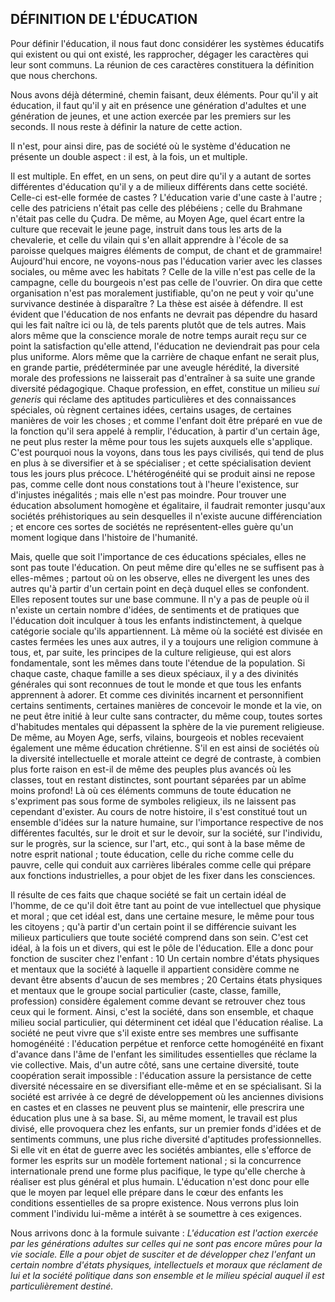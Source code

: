 
## DÉFINITION DE L'ÉDUCATION

Pour définir l'éducation, il nous faut donc considérer les systèmes éducatifs qui existent ou qui ont existé, les rapprocher, dégager les caractères qui leur sont communs. La réunion de ces caractères constituera la définition que nous cherchons.

Nous avons déjà déterminé, chemin faisant, deux éléments. Pour qu'il y ait éducation, il faut qu'il y ait en présence une génération d'adultes et une génération de jeunes, et une action exercée par les premiers sur les seconds. Il nous reste à définir la nature de cette action.

Il n'est, pour ainsi dire, pas de société où le système d'éducation ne présente un double aspect : il est, à la fois, un et multiple.

Il est multiple. En effet, en un sens, on peut dire qu'il y a autant de sortes différentes d'éducation qu'il y a de milieux différents dans cette société. Celle-ci est-elle formée de castes ? L'éducation varie d'une caste à l'autre ; celle des patriciens n'était pas celle des plébéiens ; celle du Brahmane n'était pas celle du Çudra. De même, au Moyen Age, quel écart entre la culture que recevait le jeune page, instruit dans tous les arts de la chevalerie, et celle du vilain qui s'en allait apprendre à l'école de sa paroisse quelques maigres éléments de comput, de chant et de grammaire! Aujourd'hui encore, ne voyons-nous pas l'éducation varier avec les classes sociales, ou même avec les habitats ? Celle de la ville n'est pas celle de la campagne, celle du bourgeois n'est pas celle de l'ouvrier. On dira que cette organisation n'est pas moralement justifiable, qu'on ne peut y voir qu'une survivance destinée à disparaître ? La thèse est aisée à défendre. Il est évident que l'éducation de nos enfants ne devrait pas dépendre du hasard qui les fait naître ici ou là, de tels parents plutôt que de tels autres. Mais alors même que la conscience morale de notre temps aurait reçu sur ce point la satisfaction qu'elle attend, l'éducation ne deviendrait pas pour cela plus uniforme. Alors même que la carrière de chaque enfant ne serait plus, en grande partie, prédéterminée par une aveugle hérédité, la diversité morale des professions ne laisserait pas d'entraîner à sa suite une grande diversité pédagogique. Chaque profession, en effet, constitue un milieu *sui generis* qui réclame des aptitudes particulières et des connaissances spéciales, où règnent certaines idées, certains usages, de certaines manières de voir les choses ; et comme l'enfant doit être préparé en vue de la fonction qu'il sera appelé à remplir, l'éducation, à partir d'un certain âge, ne peut plus rester la même pour tous les sujets auxquels elle s'applique. C'est pourquoi nous la voyons, dans tous les pays civilisés, qui tend de plus en plus à se diversifier et à se spécialiser ; et cette spécialisation devient tous les jours plus précoce. L'hétérogénéité qui se produit ainsi ne repose pas, comme celle dont nous constations tout à l'heure l'existence, sur d'injustes inégalités ; mais elle n'est pas moindre. Pour trouver une éducation absolument homogène et égalitaire, il faudrait remonter jusqu'aux sociétés préhistoriques au sein desquelles il n'existe aucune différenciation ; et encore ces sortes de sociétés ne représentent-elles guère qu'un moment logique dans l'histoire de l'humanité.

Mais, quelle que soit l'importance de ces éducations spéciales, elles ne sont pas toute l'éducation. On peut même dire qu'elles ne se suffisent pas à elles-mêmes ; partout où on les observe, elles ne divergent les unes des autres qu'à partir d'un certain point en deçà duquel elles se confondent. Elles reposent toutes sur une base commune. Il n'y a pas de peuple où il n'existe un certain nombre d'idées, de sentiments et de pratiques que l'éducation doit inculquer à tous les enfants indistinctement, à quelque catégorie sociale qu'ils appartiennent. Là même où la société est divisée en castes fermées les unes aux autres, il y a toujours une religion commune à tous, et, par suite, les principes de la culture religieuse, qui est alors fondamentale, sont les mêmes dans toute l'étendue de la population. Si chaque caste, chaque famille a ses dieux spéciaux, il y a des divinités générales qui sont reconnues de tout le monde et que tous les enfants apprennent à adorer. Et comme ces divinités incarnent et personnifient certains sentiments, certaines manières de concevoir le monde et la vie, on ne peut être initié à leur culte sans contracter, du même coup, toutes sortes d'habitudes mentales qui dépassent la sphère de la vie purement religieuse. De même, au Moyen Age, serfs, vilains, bourgeois et nobles recevaient également une même éducation chrétienne. S'il en est ainsi de sociétés où la diversité intellectuelle et morale atteint ce degré de contraste, à combien plus forte raison en est-il de même des peuples plus avancés où les classes, tout en restant distinctes, sont pourtant séparées par un abîme moins profond! Là où ces éléments communs de toute éducation ne s'expriment pas sous forme de symboles religieux, ils ne laissent pas cependant d'exister. Au cours de notre histoire, il s'est constitué tout un ensemble d'idées sur la nature humaine, sur l'importance respective de nos différentes facultés, sur le droit et sur le devoir, sur la société, sur l'individu, sur le progrès, sur la science, sur l'art, etc., qui sont à la base même de notre esprit national ; toute éducation, celle du riche comme celle du pauvre, celle qui conduit aux carrières libérales comme celle qui prépare aux fonctions industrielles, a pour objet de les fixer dans les consciences.

Il résulte de ces faits que chaque société se fait un certain idéal de l'homme, de ce qu'il doit être tant au point de vue intellectuel que physique et moral ; que cet idéal est, dans une certaine mesure, le même pour tous les citoyens ; qu'à partir d'un certain point il se différencie suivant les milieux particuliers que toute société comprend dans son sein. C'est cet idéal, à la fois un et divers, qui est le pôle de l'éducation. Elle a donc pour fonction de susciter chez l'enfant : 10 Un certain nombre d'états physiques et mentaux que la société à laquelle il appartient considère comme ne devant être absents d'aucun de ses membres ; 20 Certains états physiques et mentaux que le groupe social particulier (caste, classe, famille, profession) considère également comme devant se retrouver chez tous ceux qui le forment. Ainsi, c'est la société, dans son ensemble, et chaque milieu social particulier, qui déterminent cet idéal que l'éducation réalise. La société ne peut vivre que s'il existe entre ses membres une suffisante homogénéité : l'éducation perpétue et renforce cette homogénéité en fixant d'avance dans l'âme de l'enfant les similitudes essentielles que réclame la vie collective. Mais, d'un autre côté, sans une certaine diversité, toute coopération serait impossible : l'éducation assure la persistance de cette diversité nécessaire en se diversifiant elle-même et en se spécialisant. Si la société est arrivée à ce degré de développement où les anciennes divisions en castes et en classes ne peuvent plus se maintenir, elle prescrira une éducation plus une à sa base. Si, au même moment, le travail est plus divisé, elle provoquera chez les enfants, sur un premier fonds d'idées et de sentiments communs, une plus riche diversité d'aptitudes professionnelles. Si elle vit en état de guerre avec les sociétés ambiantes, elle s'efforce de former les esprits sur un modèle fortement national ; si la concurrence interna­tionale prend une forme plus pacifique, le type qu'elle cherche à réaliser est plus général et plus humain. L'éducation n'est donc pour elle que le moyen par lequel elle prépare dans le cœur des enfants les conditions essentielles de sa propre existence. Nous verrons plus loin comment l'individu lui-même a intérêt à se soumettre à ces exigences.

Nous arrivons donc à la formule suivante : *L'éducation est l'action exercée par les générations adultes sur celles qui ne sont pas encore mûres pour la vie sociale. Elle a pour objet de susciter et de développer chez l'enfant un certain nombre d'états physiques, intellectuels et moraux que réclament de lui et la société politique dans son ensemble et le milieu spécial auquel il est particulièrement destiné.*
